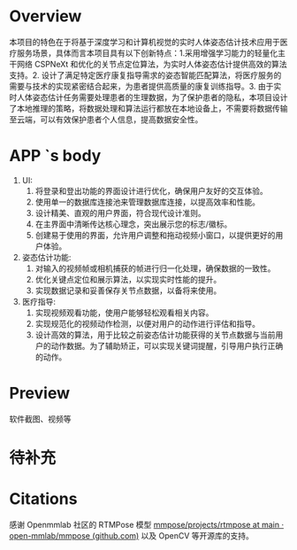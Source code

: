 # Overview
本项目的特色在于将基于深度学习和计算机视觉的实时人体姿态估计技术应用于医疗服务场景，具体而言本项目具有以下创新特点：1.采用增强学习能力的轻量化主干网络 CSPNeXt 和优化的关节点定位算法，为实时人体姿态估计提供高效的算法支持。2. 设计了满足特定医疗康复指导需求的姿态智能匹配算法，将医疗服务的需要与技术的实现紧密结合起来，为患者提供高质量的康复训练指导。3. 由于实时人体姿态估计任务需要处理患者的生理数据，为了保护患者的隐私，本项目设计了本地推理的策略，将数据处理和算法运行都放在本地设备上，不需要将数据传输至云端，可以有效保护患者个人信息，提高数据安全性。

# APP `s body
1. UI:
    1. 将登录和登出功能的界面设计进行优化，确保用户友好的交互体验。
    2. 使用单一的数据库连接池来管理数据库连接，以提高效率和性能。
    3. 设计精美、直观的用户界面，符合现代设计准则。
    4. 在主界面中清晰传达核心理念，突出展示您的标志/徽标。
    5. 创建易于使用的界面，允许用户调整和拖动视频小窗口，以提供更好的用户体验。
2. 姿态估计功能:
    1. 对输入的视频帧或相机捕获的帧进行归一化处理，确保数据的一致性。
    2. 优化关键点定位和展示算法，以实现实时性能的提升。
    3. 实现数据记录和妥善保存关节点数据，以备将来使用。
3. 医疗指导:
    1. 实现视频观看功能，使用户能够轻松观看相关内容。
    2. 实现规范化的视频动作检测，以便对用户的动作进行评估和指导。
    3. 设计高效的算法，用于比较之前姿态估计功能获得的关节点数据与当前用户的动作数据。为了辅助矫正，可以实现关键词提醒，引导用户执行正确的动作。

# Preview 
软件截图、视频等

# 待补充

# Citations 
感谢 Openmmlab 社区的 RTMPose 模型 [mmpose/projects/rtmpose at main · open-mmlab/mmpose (github.com)](https://github.com/open-mmlab/mmpose/tree/main/projects/rtmpose) 以及 OpenCV 等开源库的支持。


